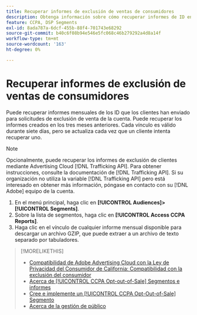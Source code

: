 ```yaml
---
title: Recuperar informes de exclusión de ventas de consumidores
description: Obtenga información sobre cómo recuperar informes de ID enviados para solicitudes de exclusión de venta.
feature: CCPA, DSP Segments
exl-id: 8ada787a-6dcf-455b-88f4-701743e68292
source-git-commit: b40c6f08b94e546e5fc068c46b279292a4d8a14f
workflow-type: tm+mt
source-wordcount: '163'
ht-degree: 0%

---
```


# Recuperar informes de exclusión de ventas de consumidores

Puede recuperar informes mensuales de los ID que los clientes han enviado para solicitudes de exclusión de venta de la cuenta. Puede recuperar los informes creados en los tres meses anteriores. Cada vínculo es válido durante siete días, pero se actualiza cada vez que un cliente intenta recuperar uno.

>[!NOTE]
>
>Opcionalmente, puede recuperar los informes de exclusión de clientes mediante Advertising Cloud [!DNL Trafficking API]. Para obtener instrucciones, consulte la documentación de [!DNL Trafficking API]. Si su organización no utiliza la variable [!DNL Trafficking API] pero está interesado en obtener más información, póngase en contacto con su [!DNL Adobe] equipo de la cuenta.

1. En el menú principal, haga clic en **[!UICONTROL Audiences]>[!UICONTROL Segments]**.
1. Sobre la lista de segmentos, haga clic en **[!UICONTROL Access CCPA Reports]**.
1. Haga clic en el vínculo de cualquier informe mensual disponible para descargar un archivo GZIP, que puede extraer a un archivo de texto separado por tabuladores.

>[!MORELIKETHIS]
>
>* [Compatibilidad de Adobe Advertising Cloud con la Ley de Privacidad del Consumidor de California: Compatibilidad con la exclusión del consumidor](https://experienceleague.adobe.com/docs/advertising-cloud/privacy/ad-cloud-ccpa-opt-out-of-sale.html)
>* [Acerca de [!UICONTROL CCPA Opt-out-of-Sale] Segmentos e informes](ccpa-opt-out-about.md)
>* [Cree e implemente un [!UICONTROL CCPA Opt-Out-of-Sale] Segmento](ccpa-opt-out-segment-create.md)
>* [Acerca de la gestión de público](audience-about.md)

